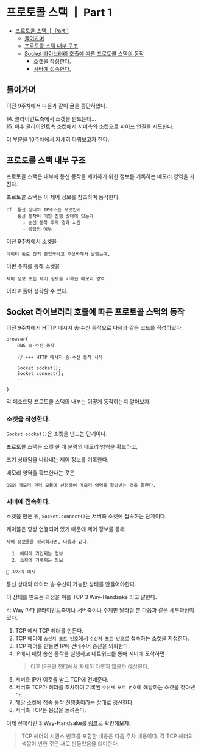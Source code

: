# 프로토콜 스택 ┃ Part 1

- [프로토콜 스택 ┃ Part 1](#프로토콜-스택--part-1)
  - [들어가며](#들어가며)
  - [프로토콜 스택 내부 구조](#프로토콜-스택-내부-구조)
  - [Socket 라이브러리 호출에 따른 프로토콜 스택의 동작](#socket-라이브러리-호출에-따른-프로토콜-스택의-동작)
    - [소켓을 작성한다.](#소켓을-작성한다)
    - [서버에 접속한다.](#서버에-접속한다)

## 들어가며

이전 9주차에서 다음과 같이 글을 종단하였다.

<dl><dt>
14. 클라이언트측에서 소켓을 만드는데...
<br/>
15. 이후 클라이언트측 소켓에서 서버측의 소켓으로 파이프 연결을 시도한다.
</dt></dl>

이 부분을 10주차에서 자세히 다뤄보고자 한다.

## 프로토콜 스택 내부 구조

프로토콜 스택은 내부에 통신 동작을 제어하기 위한 정보를 기록하는 메모리 영역을 가진다.

프로토콜 스택은 이 제어 정보를 참조하며 동작한다.

    cf. 통신 상대의 IP주소는 무엇인가
        통신 동작이 어떤 진행 상태에 있는가
          - 송신 동작 후의 경과 시간
          - 응답의 여부

이전 9주차에서 소켓을 

    데이터 통로 간의 출입구라고 추상화해서 말했는데,

이번 주차를 통해 소켓을

    제어 정보 또는 제어 정보를 기록한 메모리 영역

이라고 풀어 생각할 수 있다.

## Socket 라이브러리 호출에 따른 프로토콜 스택의 동작

이전 9주차에서 HTTP 메시지 송·수신 동작으로 다음과 같은 코드를 작성하였다.

```
browser{
    DNS 송·수신 동작

    // +++ HTTP 메시지 송·수신 동작 시작

    Socket.socket();  
    Socket.connect(); 
    ...

}
```
각 메소드당 프로토콜 스택의 내부는 어떻게 동작하는지 알아보자.

### 소켓을 작성한다.

`Socket.socket()`은 소켓을 만드는 단계이다.

프로토콜 스택은 소켓 한 개 분량의 메모리 영역을 확보하고,

초기 상태임을 나타내는 제어 정보를 기록한다.

메모리 영역을 확보한다는 것은

    OS의 메모리 관리 모듈에 신청하여 메모리 영역을 할당받는 것을 말한다.

### 서버에 접속한다.

소켓을 만든 뒤, `Socket.connect()`는 서버측 소켓에 접속하는 단계이다.

케이블은 항상 연결되어 있기 때문에 제어 정보를 통해 

    제어 정보들을 정리하자면, 다음과 같다.

      1. 헤더에 기입되는 정보
      2. 소켓에 기록되는 정보

    🤔 각자의 예시

통신 상대와 데이터 송·수신이 가능한 상태를 만들어야한다.

이 상태를 만드는 과정을 이를 TCP 3 Way-Handsake 라고 말한다.

각 Way 마다 클라이언트측이냐 서버측이냐 주체만 달라질 뿐 다음과 같은 세부과정이 있다.

1. TCP 에서 TCP 헤더를 만든다.
2. TCP 헤더에 `송신처 포트 번호`에서 `수신처 포트 번호`로 접속하는 소켓을 지정한다.
3. TCP 헤더를 만들면 IP에 건네주어 송신을 의뢰한다.
4. IP에서 패킷 송신 동작을 실행하고 네트워크를 통해 서버에 도착하면
   > 이후 IP관련 챕터에서 자세히 다루지 않을까 예상한다.
5. 서버측 IP가 이것을 받고 TCP에 건네준다.
6. 서버측 TCP가 헤더를 조사하여 기록된 `수신처 포트 번호`에 해당하는 소켓을 찾아낸다.
7. 해당 소켓에 접속 동작 진행중이라는 상태로 갱신한다.
8. 서버측 TCP는 응답을 돌려준다.

이제 전체적인 3 Way-Handsake를 [링크](https://slides.com/kimyongki/deck-6258c3/embed)로 확인해보자.

> TCP 헤더의 시퀀스 번호를 포함한 내용은 다음 주차 내용이다.
> 각 TCP 헤더의 색깔이 변한 것은 새로 만들었음을 의미한다.